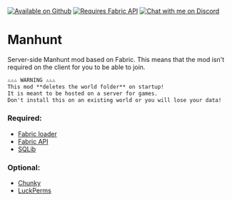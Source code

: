 ﻿[![Available on Github](https://cdn.jsdelivr.net/npm/@intergrav/devins-badges@2/assets/cozy/available/github_vector.svg)](https://github.com/Libreh/Manhunt)
[![Requires Fabric API](https://cdn.jsdelivr.net/npm/@intergrav/devins-badges@2/assets/cozy/requires/fabric-api_vector.svg)](https://modrinth.com/mod/fabric-api)
[![Chat with me on Discord](https://cdn.jsdelivr.net/npm/@intergrav/devins-badges@2/assets/cozy/social/discord-singular_vector.svg)](https://discord.gg/hdWw7SQpwf)

# Manhunt
Server-side Manhunt mod based on Fabric.
This means that the mod isn't required on the client for you to be able to join.

```txt
⚠️⚠️⚠️ WARNING ⚠️⚠️⚠️
This mod **deletes the world folder** on startup!
It is meant to be hosted on a server for games.
Don't install this on an existing world or you will lose your data!

```

### Required:
- [Fabric loader](https://fabricmc.net/use/installer/)
- [Fabric API](https://modrinth.com/mod/fabric-api)
- [SQLib](https://modrinth.com/plugin/sqlib)

### Optional:
- [Chunky](https://modrinth.com/plugin/chunky)
- [LuckPerms](https://modrinth.com/mod/luckperms)
